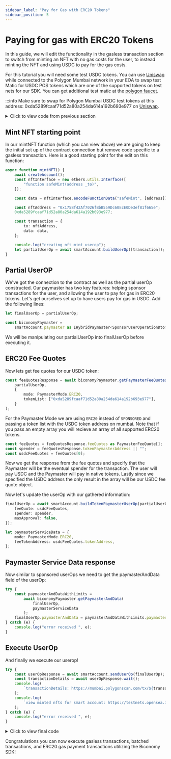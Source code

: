 ```yaml
---
sidebar_label: "Pay for Gas with ERC20 Tokens"
sidebar_position: 5
---
```


# Paying for gas with ERC20 Tokens

In this guide, we will edit the functionality in the gasless transaction section
to switch from minting an NFT with no gas costs for the user, to instead minting
the NFT and using USDC to pay for the gas costs.

For this tutorial you will need some test USDC tokens. You can use
[Uniswap](https://app.uniswap.org/#/swap) while connected to the Polygon Mumbai
network in your EOA to swap test Matic for USDC POS tokens which are one of the
supported tokens on test nets for our SDK. You can get additional test matic at
the [polygon faucet](https://faucet.polygon.technology/).

:::info Make sure to swap for Polygon Mumbai USDC test tokens at this address:
0xda5289fcaaf71d52a80a254da614a192b693e977 on
[Uniswap](https://app.uniswap.org/#/swap).

<details>
  <summary> Click to view code from previous section </summary>

```typescript

import { config } from "dotenv"
import { IBundler, Bundler } from '@biconomy/bundler'
import { BiconomySmartAccountV2, DEFAULT_ENTRYPOINT_ADDRESS } from "@biconomy/account"
import { ECDSAOwnershipValidationModule, DEFAULT_ECDSA_OWNERSHIP_MODULE } from "@biconomy/modules";
import { Wallet, providers, ethers  } from 'ethers'
import { ChainId } from "@biconomy/core-types"
import { 
  IPaymaster, 
  BiconomyPaymaster,  
  IHybridPaymaster,
  PaymasterMode,
  SponsorUserOperationDto, 
} from '@biconomy/paymaster'

config()



const bundler: IBundler = new Bundler({
    bundlerUrl:
        "https://bundler.biconomy.io/api/v2/80001/nJPK7B3ru.dd7f7861-190d-41bd-af80-6877f74b8f44",
    chainId: ChainId.POLYGON_MUMBAI,
    entryPointAddress: DEFAULT_ENTRYPOINT_ADDRESS,
});

console.log({ ep: DEFAULT_ENTRYPOINT_ADDRESS });

const paymaster: IPaymaster = new BiconomyPaymaster({
    paymasterUrl:
        "https://paymaster.biconomy.io/api/v1/80001/Tpk8nuCUd.70bd3a7f-a368-4e5a-af14-80c7f1fcda1a",
});

const provider = new providers.JsonRpcProvider(
    "https://rpc.ankr.com/polygon_mumbai"
);
const wallet = new Wallet(process.env.PRIVATE_KEY || "", provider);

const module = new ECDSAOwnershipValidationModule({
  signer: wallet,
  moduleAddress: DEFAULT_ECDSA_OWNERSHIP_MODULE
})

const biconomySmartAccountConfig = {
    signer: wallet,
    chainId: ChainId.POLYGON_MUMBAI,
    bundler: bundler,
    paymaster: paymaster, 
    entryPointAddress: DEFAULT_ENTRYPOINT_ADDRESS,
    defaultValidationModule: module,
    activeValidationModule: module
}

let smartAccount: BiconomySmartAccountV2
let address: string

async function createAccount() {
  console.log("creating address")
  let biconomySmartAccount = new BiconomySmartAccountV2(biconomySmartAccountConfig)
  biconomySmartAccount =  await biconomySmartAccount.init()
  address = await biconomySmartAccount.getSmartAccountAddress()
  smartAccount = biconomySmartAccount;
  return biconomySmartAccount;
}

async function mintNFT() {
    await createAccount();
    const nftInterface = new ethers.utils.Interface([
        "function safeMint(address _to)",
    ]);

    const data = nftInterface.encodeFunctionData("safeMint", [address]);

    const nftAddress = "0x1758f42Af7026fBbB559Dc60EcE0De3ef81f665e";

    const transaction = {
        to: nftAddress,
        data: data,
    };

    console.log("creating nft mint userop");
    let partialUserOp = await smartAccount.buildUserOp([transaction]);

    const biconomyPaymaster =
        smartAccount.paymaster as IHybridPaymaster<SponsorUserOperationDto>;

    let paymasterServiceData: SponsorUserOperationDto = {
        mode: PaymasterMode.SPONSORED,
    };
    console.log("getting paymaster and data");
    try {
        const paymasterAndDataResponse =
            await biconomyPaymaster.getPaymasterAndData(
                partialUserOp,
                paymasterServiceData
            );
        partialUserOp.paymasterAndData =
            paymasterAndDataResponse.paymasterAndData;
    } catch (e) {
        console.log("error received ", e);
    }
    console.log("sending userop");
    try {
        const userOpResponse = await smartAccount.sendUserOp(partialUserOp);
        const transactionDetails = await userOpResponse.wait();
        console.log(
            `transactionDetails: https://mumbai.polygonscan.com/tx/${transactionDetails.receipt.transactionHash}`
        );
        console.log(
            `view minted nfts for smart account: https://testnets.opensea.io/${address}`
        );
    } catch (e) {
        console.log("error received ", e);
    }
}

mintNFT();
```

</details>

## Mint NFT starting point

In our mintNFT function (which you can view above) we are going to keep the
initial set up of the contract connection but remove code specific to a gasless
transaction. Here is a good starting point for the edit on this function:

```typescript
async function mintNFT() {
    await createAccount();
    const nftInterface = new ethers.utils.Interface([
        "function safeMint(address _to)",
    ]);

    const data = nftInterface.encodeFunctionData("safeMint", [address]);

    const nftAddress = "0x1758f42Af7026fBbB559Dc60EcE0De3ef81f665e";
    0xda5289fcaaf71d52a80a254da614a192b693e977;

    const transaction = {
        to: nftAddress,
        data: data,
    };

    console.log("creating nft mint userop");
    let partialUserOp = await smartAccount.buildUserOp([transaction]);
}
```

## Partial UserOP

We've got the connection to the contract as well as the partial userOp
constructed. Our paymaster has two key features: helping sponsor transactions
for the user, and allowing the user to pay for gas in ERC20 tokens. Let's get
ourselves set up to have users pay for gas in USDC. Add the following lines:

```typescript
let finalUserOp = partialUserOp;

const biconomyPaymaster =
    smartAccount.paymaster as IHybridPaymaster<SponsorUserOperationDto>;
```

We will be manipulating our partialUserOp into finalUserOp before executing it.

## ERC20 Fee Quotes

Now lets get fee quotes for our USDC token:

```typescript
const feeQuotesResponse = await biconomyPaymaster.getPaymasterFeeQuotesOrData(
    partialUserOp,
    {
        mode: PaymasterMode.ERC20,
        tokenList: ["0xda5289fcaaf71d52a80a254da614a192b693e977"],
    }
);
```

For the Paymaster Mode we are using `ERC20` instead of `SPONSORED` and passing a
token list with the USDC token address on mumbai. Note that if you pass an empty
array you will recieve an array of all supported ERC20 tokens.

```typescript
const feeQuotes = feeQuotesResponse.feeQuotes as PaymasterFeeQuote[];
const spender = feeQuotesResponse.tokenPaymasterAddress || "";
const usdcFeeQuotes = feeQuotes[0];
```

Now we get the response from the fee quotes and specify that the Paymaster will
be the eventual spender for the transaction. The user will pay USDC and the
Paymaster will pay in native tokens. Lastly since we specified the USDC address
the only result in the array will be our USDC fee quote object.

Now let's update the userOp with our gathered information:

```typescript
finalUserOp = await smartAccount.buildTokenPaymasterUserOp(partialUserOp, {
    feeQuote: usdcFeeQuotes,
    spender: spender,
    maxApproval: false,
});

let paymasterServiceData = {
    mode: PaymasterMode.ERC20,
    feeTokenAddress: usdcFeeQuotes.tokenAddress,
};
```

## Paymaster Service Data response

Now similar to sponsored userOps we need to get the paymasterAndData field of
the userOp:

```typescript
try {
    const paymasterAndDataWithLimits =
        await biconomyPaymaster.getPaymasterAndData(
            finalUserOp,
            paymasterServiceData
        );
    finalUserOp.paymasterAndData = paymasterAndDataWithLimits.paymasterAndData;
} catch (e) {
    console.log("error received ", e);
}
```

## Execute UserOp

And finally we execute our userop!

```typescript
try {
    const userOpResponse = await smartAccount.sendUserOp(finalUserOp);
    const transactionDetails = await userOpResponse.wait();
    console.log(
        `transactionDetails: https://mumbai.polygonscan.com/tx/${transactionDetails.logs[0].transactionHash}`
    );
    console.log(
        `view minted nfts for smart account: https://testnets.opensea.io/${address}`
    );
} catch (e) {
    console.log("error received ", e);
}
```

<details>
  <summary> Click to view final code </summary>

```typescript

import { config } from "dotenv"
import { IBundler, Bundler } from '@biconomy/bundler'
import { BiconomySmartAccountV2, DEFAULT_ENTRYPOINT_ADDRESS } from "@biconomy/account"
import { ECDSAOwnershipValidationModule, DEFAULT_ECDSA_OWNERSHIP_MODULE } from "@biconomy/modules";
import { Wallet, providers, ethers  } from 'ethers'
import { ChainId } from "@biconomy/core-types"
import { 
  IPaymaster, 
  BiconomyPaymaster,  
  IHybridPaymaster,
  PaymasterMode,
  SponsorUserOperationDto, 
  PaymasterFeeQuote
} from '@biconomy/paymaster'

config()



const bundler: IBundler = new Bundler({
    bundlerUrl:
        "https://bundler.biconomy.io/api/v2/80001/nJPK7B3ru.dd7f7861-190d-41bd-af80-6877f74b8f44",
    chainId: ChainId.POLYGON_MUMBAI,
    entryPointAddress: DEFAULT_ENTRYPOINT_ADDRESS,
});

console.log({ ep: DEFAULT_ENTRYPOINT_ADDRESS });

const paymaster: IPaymaster = new BiconomyPaymaster({
    paymasterUrl:
        "https://paymaster.biconomy.io/api/v1/80001/Tpk8nuCUd.70bd3a7f-a368-4e5a-af14-80c7f1fcda1a",
});

const provider = new providers.JsonRpcProvider(
    "https://rpc.ankr.com/polygon_mumbai"
);
const wallet = new Wallet(process.env.PRIVATE_KEY || "", provider);

const module = new ECDSAOwnershipValidationModule({
  signer: wallet,
  moduleAddress: DEFAULT_ECDSA_OWNERSHIP_MODULE
})

const biconomySmartAccountConfig = {
    signer: wallet,
    chainId: ChainId.POLYGON_MUMBAI,
    bundler: bundler,
    paymaster: paymaster, 
    entryPointAddress: DEFAULT_ENTRYPOINT_ADDRESS,
    defaultValidationModule: module,
    activeValidationModule: module
}

let smartAccount: BiconomySmartAccountV2
let address: string

async function createAccount() {
  let biconomySmartAccount = new BiconomySmartAccountV2(biconomySmartAccountConfig)
  biconomySmartAccount =  await biconomySmartAccount.init()
  address = await biconomySmartAccount.getSmartAccountAddress()
  console.log(address)
  smartAccount = biconomySmartAccount;
  return biconomySmartAccount;
}

async function mintNFT() {
    await createAccount();
    const nftInterface = new ethers.utils.Interface([
        "function safeMint(address _to)",
    ]);

    const data = nftInterface.encodeFunctionData("safeMint", [address]);

    const nftAddress = "0x1758f42Af7026fBbB559Dc60EcE0De3ef81f665e";

    const transaction = {
        to: nftAddress,
        data: data,
    };

    console.log("creating nft mint userop");
    let partialUserOp = await smartAccount.buildUserOp([transaction]);

    let finalUserOp = partialUserOp;

    const biconomyPaymaster =
        smartAccount.paymaster as IHybridPaymaster<SponsorUserOperationDto>;

    const feeQuotesResponse =
        await biconomyPaymaster.getPaymasterFeeQuotesOrData(partialUserOp, {
            mode: PaymasterMode.ERC20,
            tokenList: ["0xda5289fcaaf71d52a80a254da614a192b693e977"],
        });

    const feeQuotes = feeQuotesResponse.feeQuotes as PaymasterFeeQuote[];
    const spender = feeQuotesResponse.tokenPaymasterAddress || "";
    const usdcFeeQuotes = feeQuotes[0];

    finalUserOp = await smartAccount.buildTokenPaymasterUserOp(partialUserOp, {
        feeQuote: usdcFeeQuotes,
        spender: spender,
        maxApproval: false,
    });

    let paymasterServiceData = {
        mode: PaymasterMode.ERC20,
        feeTokenAddress: usdcFeeQuotes.tokenAddress,
    };

    try {
        const paymasterAndDataWithLimits =
            await biconomyPaymaster.getPaymasterAndData(
                finalUserOp,
                paymasterServiceData
            );
        finalUserOp.paymasterAndData =
            paymasterAndDataWithLimits.paymasterAndData;
    } catch (e) {
        console.log("error received ", e);
    }

    try {
        const userOpResponse = await smartAccount.sendUserOp(finalUserOp);
        const transactionDetails = await userOpResponse.wait();
        console.log(
            `transactionDetails: https://mumbai.polygonscan.com/tx/${transactionDetails.logs[0].transactionHash}`
        );
        console.log(
            `view minted nfts for smart account: https://testnets.opensea.io/${address}`
        );
    } catch (e) {
        console.log("error received ", e);
    }
}

mintNFT();
```

</details>

Congratulations you can now execute gasless transactions, batched transactions,
and ERC20 gas payment transactions utilizing the Biconomy SDK!

